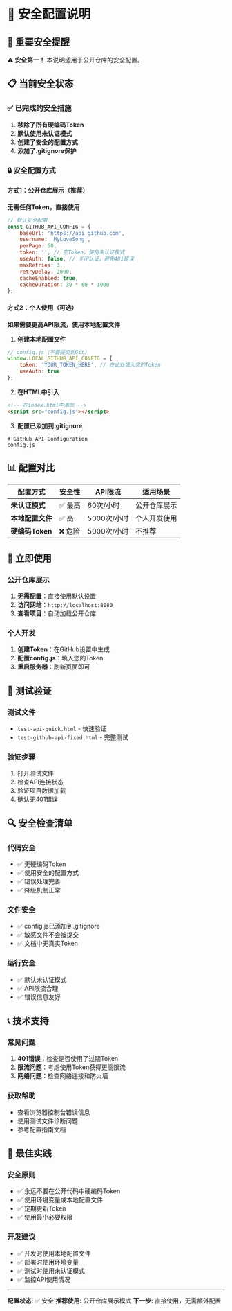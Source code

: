 # 🔐 安全配置说明

## 🚨 重要安全提醒

**⚠️ 安全第一！** 本说明适用于公开仓库的安全配置。

## 📋 当前安全状态

### ✅ 已完成的安全措施
1. **移除了所有硬编码Token**
2. **默认使用未认证模式**
3. **创建了安全的配置方式**
4. **添加了.gitignore保护**

### 🔒 安全配置方式

#### 方式1：公开仓库展示（推荐）
**无需任何Token，直接使用**
```javascript
// 默认安全配置
const GITHUB_API_CONFIG = {
    baseUrl: 'https://api.github.com',
    username: 'MyLoveSong',
    perPage: 50,
    token: '', // 空Token，使用未认证模式
    useAuth: false, // 关闭认证，避免401错误
    maxRetries: 3,
    retryDelay: 2000,
    cacheEnabled: true,
    cacheDuration: 30 * 60 * 1000
};
```

#### 方式2：个人使用（可选）
**如果需要更高API限流，使用本地配置文件**

1. **创建本地配置文件**
```javascript
// config.js（不要提交到Git）
window.LOCAL_GITHUB_API_CONFIG = {
    token: 'YOUR_TOKEN_HERE', // 在此处填入您的Token
    useAuth: true
};
```

2. **在HTML中引入**
```html
<!-- 在index.html中添加 -->
<script src="config.js"></script>
```

3. **配置已添加到.gitignore**
```
# GitHub API Configuration
config.js
```

## 📊 配置对比

| 配置方式 | 安全性 | API限流 | 适用场景 |
|---------|--------|---------|----------|
| **未认证模式** | ✅ 最高 | 60次/小时 | 公开仓库展示 |
| **本地配置文件** | ✅ 高 | 5000次/小时 | 个人开发使用 |
| **硬编码Token** | ❌ 危险 | 5000次/小时 | 不推荐 |

## 🚀 立即使用

### 公开仓库展示
1. **无需配置**：直接使用默认设置
2. **访问网站**：`http://localhost:8080`
3. **查看项目**：自动加载公开仓库

### 个人开发
1. **创建Token**：在GitHub设置中生成
2. **配置config.js**：填入您的Token
3. **重启服务器**：刷新页面即可

## 🧪 测试验证

### 测试文件
- `test-api-quick.html` - 快速验证
- `test-github-api-fixed.html` - 完整测试

### 验证步骤
1. 打开测试文件
2. 检查API连接状态
3. 验证项目数据加载
4. 确认无401错误

## 🔍 安全检查清单

### 代码安全
- ✅ 无硬编码Token
- ✅ 使用安全的配置方式
- ✅ 错误处理完善
- ✅ 降级机制正常

### 文件安全
- ✅ config.js已添加到.gitignore
- ✅ 敏感文件不会被提交
- ✅ 文档中无真实Token

### 运行安全
- ✅ 默认未认证模式
- ✅ API限流合理
- ✅ 错误信息友好

## 📞 技术支持

### 常见问题
1. **401错误**：检查是否使用了过期Token
2. **限流问题**：考虑使用Token获得更高限流
3. **网络问题**：检查网络连接和防火墙

### 获取帮助
- 查看浏览器控制台错误信息
- 使用测试文件诊断问题
- 参考配置指南文档

## 🎯 最佳实践

### 安全原则
- ✅ 永远不要在公开代码中硬编码Token
- ✅ 使用环境变量或本地配置文件
- ✅ 定期更新Token
- ✅ 使用最小必要权限

### 开发建议
- ✅ 开发时使用本地配置文件
- ✅ 部署时使用环境变量
- ✅ 测试时使用未认证模式
- ✅ 监控API使用情况

---

**配置状态**: ✅ 安全
**推荐使用**: 公开仓库展示模式
**下一步**: 直接使用，无需额外配置
